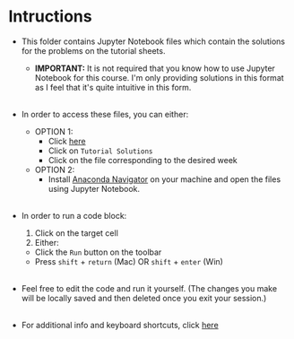 # Intructions

* This folder contains Jupyter Notebook files which contain the solutions for the problems on the tutorial sheets.
  * **IMPORTANT:** It is not required that you know how to use Jupyter Notebook for this course. I'm only providing solutions in this format as I feel that it's quite intuitive in this form.<br/><br/>

* In order to access these files, you can either:
  * OPTION 1:
    * Click [here](https://hub.gke.mybinder.org/user/theshevon-comp10001-1vd3ol7d/tree)
    * Click on `Tutorial Solutions`
    * Click on the file corresponding to the desired week
  * OPTION 2:
    * Install [Anaconda Navigator](https://docs.anaconda.com/anaconda/install/)
      on your machine and open the files using Jupyter Notebook.<br/><br/>

* In order to run a code block:
  1. Click on the target cell
  2. Either:
    * Click the `Run` button on the toolbar
    * Press `shift` + `return` (Mac) OR `shift` + `enter` (Win)<br/><br/>

* Feel free to edit the code and run it yourself. (The changes you make will be
  locally saved and then deleted once you exit your session.)<br/><br/>

* For additional info and keyboard shortcuts, click [here](https://towardsdatascience.com/jypyter-notebook-shortcuts-bf0101a98330)




